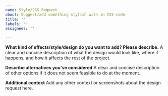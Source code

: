 ```yaml
---
name: Style/CSS Request
about: Suggest/add something stylish with in CSS code
title: ''
labels: ''
assignees: ''

---
```


**What kind of effects/style/design do you want to add? Please describe.**
A clear and concise description of what the design would look like, where it happens, and how it affects the rest of the project.

**Describe alternatives you've considered**
A clear and concise description of other options if it does not seem feasible to do at the moment.

**Additional context**
Add any other context or screenshots about the design request here.
